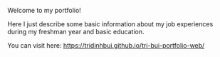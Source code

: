 Welcome to my portfolio!

Here I just describe some basic information about my job experiences during my freshman year and basic education.

You can visit here: https://tridinhbui.github.io/tri-bui-portfolio-web/
